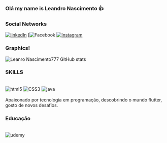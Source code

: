 ### Olá my name is Leandro Nascimento 👍
### Social Networks
[![linkedIn](https://img.shields.io/badge/LinkedIn-0077B5?style=for-the-badge&logo=linkedin&logoColor=white)](https://www.linkedin.com/in/leandro-nascimento-6b3576226)
[![Facebook](https://img.shields.io/badge/Facebook-1877F2?style=for-the-badge&logo=facebook&logoColor=white)
[![Instagram](https://img.shields.io/badge/Instagram-E4405F?style=for-the-badge&logo=instagram&logoColor=white)](https://www.linkedin.com/in/leandro-nascimento-6b3576226)

### Graphics!
![Leanro Nascimento777 GitHub stats](https://github-readme-stats.vercel.app/api?username=LeanroNascimento777&show_icons=true&theme=dracula)

### SKILLS
<div id = "html" style = "display:inline_block"><br/>
    <img align="center" alt="html5" src="https://img.shields.io/badge/HTML5-E34F26?style=for-the-badge&logo=html5&logoColor=white"/>
    <img align="center" alt="CSS3" src="https://img.shields.io/badge/CSS3-1572B6?style=for-the-badge&logo=css3&logoColor=white"/>
    <img align="center" alt="java" src="https://img.shields.io/badge/Java-ED8B00?style=for-the-badge&logo=java&logoColor=white"/>
</div><br/>
Apaixonado por tecnologia em programação, descobrindo o mundo flutter, gosto de novos desafios.
<br/>

### Educação
<div id = "html" style = "display:inline_block"><br/>
    <img align="center" alt="udemy" src="https://img.shields.io/badge/Udemy-EC5252?style=for-the-badge&logo=Udemy&logoColor=white"/>
</div>
